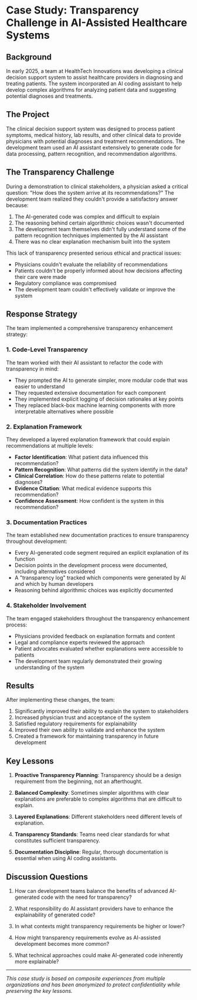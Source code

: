 # Case Study: Transparency Challenge in AI-Assisted Healthcare Systems

## Background

In early 2025, a team at HealthTech Innovations was developing a clinical decision support system to assist healthcare providers in diagnosing and treating patients. The system incorporated an AI coding assistant to help develop complex algorithms for analyzing patient data and suggesting potential diagnoses and treatments.

## The Project

The clinical decision support system was designed to process patient symptoms, medical history, lab results, and other clinical data to provide physicians with potential diagnoses and treatment recommendations. The development team used an AI assistant extensively to generate code for data processing, pattern recognition, and recommendation algorithms.

## The Transparency Challenge

During a demonstration to clinical stakeholders, a physician asked a critical question: "How does the system arrive at its recommendations?" The development team realized they couldn't provide a satisfactory answer because:

1. The AI-generated code was complex and difficult to explain
2. The reasoning behind certain algorithmic choices wasn't documented
3. The development team themselves didn't fully understand some of the pattern recognition techniques implemented by the AI assistant
4. There was no clear explanation mechanism built into the system

This lack of transparency presented serious ethical and practical issues:

- Physicians couldn't evaluate the reliability of recommendations
- Patients couldn't be properly informed about how decisions affecting their care were made
- Regulatory compliance was compromised
- The development team couldn't effectively validate or improve the system

## Response Strategy

The team implemented a comprehensive transparency enhancement strategy:

### 1. Code-Level Transparency

The team worked with their AI assistant to refactor the code with transparency in mind:

- They prompted the AI to generate simpler, more modular code that was easier to understand
- They requested extensive documentation for each component
- They implemented explicit logging of decision rationales at key points
- They replaced black-box machine learning components with more interpretable alternatives where possible

### 2. Explanation Framework

They developed a layered explanation framework that could explain recommendations at multiple levels:

- **Factor Identification**: What patient data influenced this recommendation?
- **Pattern Recognition**: What patterns did the system identify in the data?
- **Clinical Correlation**: How do these patterns relate to potential diagnoses?
- **Evidence Citation**: What medical evidence supports this recommendation?
- **Confidence Assessment**: How confident is the system in this recommendation?

### 3. Documentation Practices

The team established new documentation practices to ensure transparency throughout development:

- Every AI-generated code segment required an explicit explanation of its function
- Decision points in the development process were documented, including alternatives considered
- A "transparency log" tracked which components were generated by AI and which by human developers
- Reasoning behind algorithmic choices was explicitly documented

### 4. Stakeholder Involvement

The team engaged stakeholders throughout the transparency enhancement process:

- Physicians provided feedback on explanation formats and content
- Legal and compliance experts reviewed the approach
- Patient advocates evaluated whether explanations were accessible to patients
- The development team regularly demonstrated their growing understanding of the system

## Results

After implementing these changes, the team:

1. Significantly improved their ability to explain the system to stakeholders
2. Increased physician trust and acceptance of the system
3. Satisfied regulatory requirements for explainability
4. Improved their own ability to validate and enhance the system
5. Created a framework for maintaining transparency in future development

## Key Lessons

1. **Proactive Transparency Planning**: Transparency should be a design requirement from the beginning, not an afterthought.

2. **Balanced Complexity**: Sometimes simpler algorithms with clear explanations are preferable to complex algorithms that are difficult to explain.

3. **Layered Explanations**: Different stakeholders need different levels of explanation.

4. **Transparency Standards**: Teams need clear standards for what constitutes sufficient transparency.

5. **Documentation Discipline**: Regular, thorough documentation is essential when using AI coding assistants.

## Discussion Questions

1. How can development teams balance the benefits of advanced AI-generated code with the need for transparency?

2. What responsibility do AI assistant providers have to enhance the explainability of generated code?

3. In what contexts might transparency requirements be higher or lower?

4. How might transparency requirements evolve as AI-assisted development becomes more common?

5. What technical approaches could make AI-generated code inherently more explainable?

---

*This case study is based on composite experiences from multiple organizations and has been anonymized to protect confidentiality while preserving the key lessons.*
